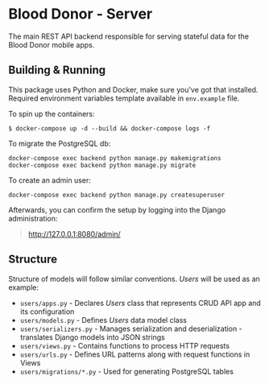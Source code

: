 # Blood Donor - Server

The main REST API backend responsible for serving stateful data for the Blood Donor mobile apps.

## Building & Running
This package uses Python and Docker, make sure you've got that installed. \
Required environment variables template available in `env.example` file.

To spin up the containers:
```
$ docker-compose up -d --build && docker-compose logs -f
```

To migrate the PostgreSQL db:
```
docker-compose exec backend python manage.py makemigrations
docker-compose exec backend python manage.py migrate
```

To create an admin user:
```
docker-compose exec backend python manage.py createsuperuser
```

Afterwards, you can confirm the setup by logging into the Django administration:
> http://127.0.0.1:8080/admin/

## Structure
Structure of models will follow similar conventions. _Users_ will be used as an example:
* `users/apps.py` - Declares _Users_ class that represents CRUD API app and its configuration
* `users/models.py` - Defines _Users_ data model class
* `users/serializers.py` - Manages serialization and deserialization - translates Django models into JSON strings
* `users/views.py` - Contains functions to process HTTP requests
* `users/urls.py` - Defines URL patterns along with request functions in Views
* `users/migrations/*.py` - Used for generating PostgreSQL tables